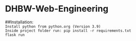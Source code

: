 # DHBW-Web-Engineering

##Installation: <br>
```Install python from python.org (Version 3.9)```<br>
```Inside project folder run: pip install -r requirements.txt```<br>
```flask run```